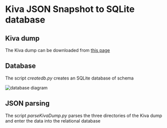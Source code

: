 Kiva JSON Snapshot to SQLite database
=============

## Kiva dump
The Kiva dump can be downloaded from [this page](http://build.kiva.org/)

## Database
The script *createdb.py* creates an SQLite database of schema

![database diagram](https://github.com/fraba/Kiva-JSON-Snapshot-to-SQLite/blob/master/database-diagram.png)

## JSON parsing
The script *parseKivaDump.py* parses the three directories of the Kiva dump and enter the data into the relational database

